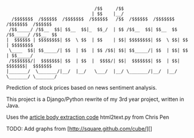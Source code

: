 ```
                                 /$$     /$$                                        
                                | $$    |__/                                        
  /$$$$$$$  /$$$$$$  /$$$$$$$  /$$$$$$   /$$  /$$$$$$  /$$$$$$$   /$$$$$$$  /$$$$$$ 
 /$$_____/ /$$__  $$| $$__  $$|_  $$_/  | $$ /$$__  $$| $$__  $$ /$$_____/ /$$__  $$
|  $$$$$$ | $$$$$$$$| $$  \ $$  | $$    | $$| $$$$$$$$| $$  \ $$| $$      | $$$$$$$$
 \____  $$| $$_____/| $$  | $$  | $$ /$$| $$| $$_____/| $$  | $$| $$      | $$_____/
 /$$$$$$$/|  $$$$$$$| $$  | $$  |  $$$$/| $$|  $$$$$$$| $$  | $$|  $$$$$$$|  $$$$$$$
|_______/  \_______/|__/  |__/   \___/  |__/ \_______/|__/  |__/ \_______/ \_______/

```

Prediction of stock prices based on news sentiment analysis.

This project is a Django/Python rewrite of my 3rd year project, written in Java.

Uses the [article body extraction code](http://www.chrisspen.com/blog/how-to-extract-a-webpage%E2%80%99s-main-article-content-the-unicode-edition.html) html2text.py from Chris Pen

TODO: Add graphs from [http://square.github.com/cube/][]

